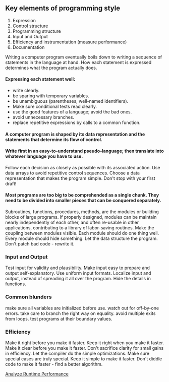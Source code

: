 ## Key elements of programming style

1. Expression
2. Control structure
3. Programming structure
4. Input and Output
5. Efficiency and instrumentation (measure performance)
6. Documentation

Writing a computer program eventually boils down to writing a sequence of statements in the language at hand.
How each statement is expressed determines what the program actually does.

#### Expressing each statement well:
* write clearly. 
* be sparing with temporary variables.
* be unambiguous (parentheses, well-named identifiers).
* Make sure conditional tests read clearly.
* use the good features of a language; avoid the bad ones.
* avoid unnecessary branches.
* replace repetitive expressions by calls to a common function.

#### A computer program is shaped by its data representation and the statements that determine its flow of control.

#### Write first in an easy-to-understand pseudo-language; then translate into whatever language you have to use.

Follow each decision as closely as possible with its associated action.
Use data arrays to avoid repetitive control sequences.
Choose a data representation that makes the program simple.
Don't stop with your first draft!
#### Most programs are too big to be comprehended as a single chunk. They need to be divided into smaller pieces that can be conquered separately. 
Subroutines, functions, procedures, methods, are the modules or building blocks of large programs. 
If properly designed, modules can be maintain nearly independently of each other, and often re-usable in other applications, contributing to a library of labor-saving routines.
Make the coupling between modules visible.
Each module should do one thing well.
Every module should hide something.
Let the data structure the program.
Don't patch bad code - rewrite it.

### Input and Output
Test input for validity and plausibility.
Make input easy to prepare and output self-explanatory.
Use uniform input formats.
Localize input and output, instead of spreading it all over the program. Hide the details in functions.

### Common blunders
make sure all variables are initialized before use.
watch out for off-by-one errors.
take care to branch the right way on equality.
avoid multiple exits from loops.
test programs at their boundary values.

### Efficiency
Make it right before you make it faster.
Keep it right when you make it faster.
Make it clear before you make it faster.
Don't sacrifice clarity for small gains in efficiency.
Let the compiler do the simple optimizations.
Make sure special cases are truly special.
Keep it simple to make it faster.
Don't diddle code to make it faster - find a better algorithm.


[Analyze Runtime Performance](https://developers.google.com/web/tools/chrome-devtools/rendering-tools/)
<!--stackedit_data:
eyJoaXN0b3J5IjpbLTk5MDMwNjkxOF19
-->
